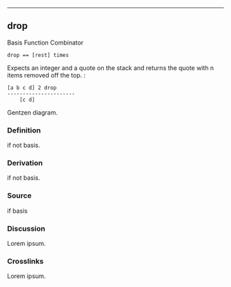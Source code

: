 ------------------------------------------------------------------------

## drop

Basis Function Combinator

    drop == [rest] times

Expects an integer and a quote on the stack and returns the quote with n
items removed off the top. :

    [a b c d] 2 drop
    ----------------------
        [c d]

Gentzen diagram.

### Definition

if not basis.

### Derivation

if not basis.

### Source

if basis

### Discussion

Lorem ipsum.

### Crosslinks

Lorem ipsum.
